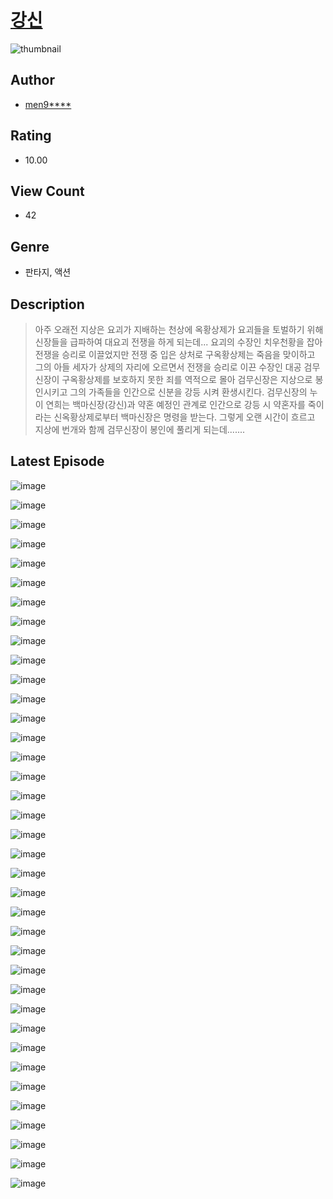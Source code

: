 # [강신](https://comic.naver.com/challenge/list?titleId=811139)
![thumbnail](https://image-comic.pstatic.net/user_contents_data/challenge_comic/2023/05/25/332482/upload_7233402441267951920_480x623.jpeg)

## Author
- [men9****](https://comic.naver.com/artistTitle?id=332482)

## Rating
- 10.00

## View Count
- 42

## Genre
- 판타지, 액션

## Description
> 아주 오래전 지상은 요괴가 지배하는 천상에 옥황상제가 요괴들을 토벌하기 위해 신장들을 급파하여 대요괴 전쟁을 하게 되는데... 요괴의 수장인 치우천황을 잡아 전쟁을 승리로 이끌었지만 전쟁 중 입은 상처로 구옥황상제는 죽음을 맞이하고 그의 아들 세자가 상제의 자리에 오르면서 전쟁을 승리로 이끈 수장인 대공 검무신장이 구옥황상제를 보호하지 못한 죄를 역적으로 몰아 검무신장은 지상으로 봉인시키고 그의 가족들을 인간으로 신분을 강등 시켜 환생시킨다. 검무신장의 누이 연희는 백마신장(강신)과 약혼 예정인 관계로 인간으로 강등 시 약혼자를 죽이라는 신옥황상제로부터 백마신장은 명령을 받는다. 그렇게 오랜 시간이 흐르고 지상에 번개와 함께 검무신장이 봉인에 풀리게 되는데.......


## Latest Episode
![image](https://image-comic.pstatic.net/user_contents_data/challenge_comic/2023/05/25/332482/upload_4121700997500647267.jpeg)

![image](https://image-comic.pstatic.net/user_contents_data/challenge_comic/2023/05/25/332482/upload_7221301237803791924.jpeg)

![image](https://image-comic.pstatic.net/user_contents_data/challenge_comic/2023/05/25/332482/upload_3558513549547484210.jpeg)

![image](https://image-comic.pstatic.net/user_contents_data/challenge_comic/2023/05/25/332482/upload_3919932909468137780.jpeg)

![image](https://image-comic.pstatic.net/user_contents_data/challenge_comic/2023/05/25/332482/upload_3906654300832622135.jpeg)

![image](https://image-comic.pstatic.net/user_contents_data/challenge_comic/2023/05/25/332482/upload_7076054841255408438.jpeg)

![image](https://image-comic.pstatic.net/user_contents_data/challenge_comic/2023/05/25/332482/upload_7004566580179777848.jpeg)

![image](https://image-comic.pstatic.net/user_contents_data/challenge_comic/2023/05/25/332482/upload_3847592722939799095.jpeg)

![image](https://image-comic.pstatic.net/user_contents_data/challenge_comic/2023/05/25/332482/upload_7016947286462249315.jpeg)

![image](https://image-comic.pstatic.net/user_contents_data/challenge_comic/2023/05/25/332482/upload_7293923968638411364.jpeg)

![image](https://image-comic.pstatic.net/user_contents_data/challenge_comic/2023/05/25/332482/upload_3761176637461641528.jpeg)

![image](https://image-comic.pstatic.net/user_contents_data/challenge_comic/2023/05/25/332482/upload_7077744610993713718.jpeg)

![image](https://image-comic.pstatic.net/user_contents_data/challenge_comic/2023/05/25/332482/upload_3905525115225597492.jpeg)

![image](https://image-comic.pstatic.net/user_contents_data/challenge_comic/2023/05/25/332482/upload_3691088263632008501.jpeg)

![image](https://image-comic.pstatic.net/user_contents_data/challenge_comic/2023/05/25/332482/upload_7161114155996898147.jpeg)

![image](https://image-comic.pstatic.net/user_contents_data/challenge_comic/2023/05/25/332482/upload_3546366133004297527.jpeg)

![image](https://image-comic.pstatic.net/user_contents_data/challenge_comic/2023/05/25/332482/upload_4063712719905514598.jpeg)

![image](https://image-comic.pstatic.net/user_contents_data/challenge_comic/2023/05/25/332482/upload_3546358419276653878.jpeg)

![image](https://image-comic.pstatic.net/user_contents_data/challenge_comic/2023/05/25/332482/upload_3616731574422354233.jpeg)

![image](https://image-comic.pstatic.net/user_contents_data/challenge_comic/2023/05/25/332482/upload_3690808974874457697.jpeg)

![image](https://image-comic.pstatic.net/user_contents_data/challenge_comic/2023/05/25/332482/upload_3832952932616385840.jpeg)

![image](https://image-comic.pstatic.net/user_contents_data/challenge_comic/2023/05/25/332482/upload_4051328955656975158.jpeg)

![image](https://image-comic.pstatic.net/user_contents_data/challenge_comic/2023/05/25/332482/upload_7306580446985729843.jpeg)

![image](https://image-comic.pstatic.net/user_contents_data/challenge_comic/2023/05/25/332482/upload_3474304157328160099.jpeg)

![image](https://image-comic.pstatic.net/user_contents_data/challenge_comic/2023/05/25/332482/upload_7075213714812843827.jpeg)

![image](https://image-comic.pstatic.net/user_contents_data/challenge_comic/2023/05/25/332482/upload_3690757500362057273.jpeg)

![image](https://image-comic.pstatic.net/user_contents_data/challenge_comic/2023/05/25/332482/upload_3774409237618701110.jpeg)

![image](https://image-comic.pstatic.net/user_contents_data/challenge_comic/2023/05/25/332482/upload_3544669581532803128.jpeg)

![image](https://image-comic.pstatic.net/user_contents_data/challenge_comic/2023/05/25/332482/upload_7293129232232113712.jpeg)

![image](https://image-comic.pstatic.net/user_contents_data/challenge_comic/2023/05/25/332482/upload_7219945544261854561.jpeg)

![image](https://image-comic.pstatic.net/user_contents_data/challenge_comic/2023/05/25/332482/upload_3907211765288088932.jpeg)

![image](https://image-comic.pstatic.net/user_contents_data/challenge_comic/2023/05/25/332482/upload_3630243454898090085.jpeg)

![image](https://image-comic.pstatic.net/user_contents_data/challenge_comic/2023/05/25/332482/upload_7233735804482500403.jpeg)

![image](https://image-comic.pstatic.net/user_contents_data/challenge_comic/2023/05/25/332482/upload_4122545405348439093.jpeg)

![image](https://image-comic.pstatic.net/user_contents_data/challenge_comic/2023/05/25/332482/upload_4050485612992018745.jpeg)

![image](https://image-comic.pstatic.net/user_contents_data/challenge_comic/2023/05/25/332482/upload_7364570885009859382.jpeg)

![image](https://image-comic.pstatic.net/user_contents_data/challenge_comic/2023/05/25/332482/upload_3689351027472545382.jpeg)

